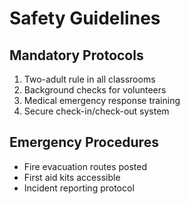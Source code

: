 # Safety Guidelines

## Mandatory Protocols
1. Two-adult rule in all classrooms
2. Background checks for volunteers
3. Medical emergency response training
4. Secure check-in/check-out system

## Emergency Procedures
- Fire evacuation routes posted
- First aid kits accessible
- Incident reporting protocol